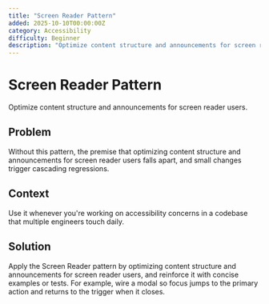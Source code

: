 ```yaml
---
title: "Screen Reader Pattern"
added: 2025-10-10T00:00:00Z
category: Accessibility
difficulty: Beginner
description: "Optimize content structure and announcements for screen reader users."
---
```

# Screen Reader Pattern

Optimize content structure and announcements for screen reader users.

## Problem

Without this pattern, the premise that optimizing content structure and announcements for screen reader users falls apart, and small changes trigger cascading regressions.

## Context

Use it whenever you're working on accessibility concerns in a codebase that multiple engineers touch daily.

## Solution

Apply the Screen Reader pattern by optimizing content structure and announcements for screen reader users, and reinforce it with concise examples or tests. For example, wire a modal so focus jumps to the primary action and returns to the trigger when it closes.
